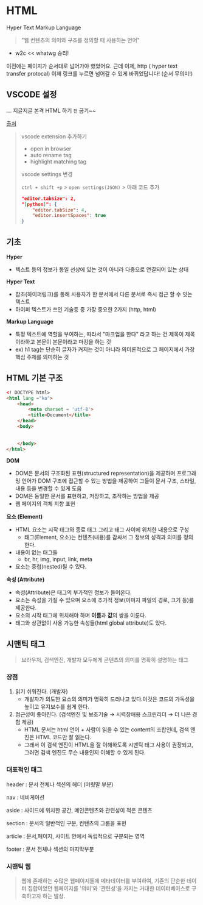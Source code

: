 # HTML

Hyper Text Markup Language

> "웹 컨텐츠의 의미와 구조를 정의할 때 사용하는 언어"

- w2c << whatwg 승리!

이전에는 페이지가 순서대로 넘어가야 했었어요. 근데 이제, http ( hyper text transfer protocal) 이제 링크를 누르면 넘어갈 수 있게 바뀌었답니다! (순서 무의미!)

## VSCODE 설정

<img src="https://recipe1.ezmember.co.kr/cache/recipe/2019/02/03/666b4626b35c8ed65abeaec3276e163a1.jpg" alt="지글지글" style="zoom:20%;" /> 지글지글 본격 HTML 하기 `전` 굽기~~ 

[출처](https://www.10000recipe.com/recipe/6905834)

> vscode extension 추가하기
>
> - open in browser
> - auto rename tag
> - highlight matching tag
>
> vscode settings 변경
>
> `ctrl + shift +p`  > `open settings(JSON)`  > 아래 코드 추가
>
> ```json
> "editor.tabSize": 2,
> "[python]": {
>     "editor.tabSize": 4,
>     "editor.insertSpaces": true
> }
> ```

## 기초

**Hyper**

- 텍스트 등의 정보가 동일 선상에 있는 것이 아니라 다중으로 연결되어 있는 상태

**Hyper Text**

- 참조(하이퍼링크)를 통해 사용자가 한 문서에서 다른 문서로 즉시 접근 할 수 잇는 텍스트
- 하이퍼 텍스트가 쓰인 기술등 중 가장 중요한 2가지 (http, html)

**Markup Language**

- 특정 텍스트에 역할을 부여하는, 따라서 "마크업을 한다" 라고 하는 건 제목이 제목이라하고 본문이 본문이라고 마킹을 하는 것
- ex) h1 tag는 단순히 글자가 커지는 것이 아니라 의미론적으로 그 페이지에서 가장 핵심 주제를 의미하는 것

## HTML 기본 구조

```html
<! DOCTYPE html>
<html lang ="ko">
    <head>  
        <meta charset = 'utf-8'>
        <title>Document</title>
    </head>
    <body>
        
        
    </body>
</html>
```

**DOM**

- DOM은 문서의 구조화된 표현(structured representation)을 제공하며 프로그래밍 언어가 DOM 구조에 접근할 수 있는 방법을 제공하여 그들이 문서 구조, 스타일, 내용 등을 변경할 수 있게 도움
- DOM은 동일한 문서를 표현하고, 저장하고, 조작하는 방법을 제공
- 웹 페이지의 객체 지향 표현

**요소 (Element)**

- HTML 요소는 시작 태그와 종료 태그 그리고 태그 사이에 위치한 내용으로 구성
  - 태그(Element, 요소)는 컨텐츠(내용)를 감싸서 그 정보의 성격과 의미를 정의 한다.
- 내용이 없는 태그들
  - br, hr, img, input, link, meta
- 요소는 중첩(nested)될 수 있다.

**속성 (Attribute)**

- 속성(Attribute)은 태그의 부가적인 정보가 들어온다.
- 요소는 속성을 가질 수 있으며 요소에 추가적 정보(이미지 파일의 경로, 크기 등)를 제공한다. 
- 요소의 시작 태그에 위치해야 하며 **이름**과 **값**의 쌍을 이룬다.
- 태그와 상관없이 사용 가능한 속성들(html global attribute)도 있다.

## 시맨틱 태그

> 브라우저, 검색엔진, 개발자 모두에게 콘텐츠의 의미를 명확히 설명하는 태그

### 장점

1. 읽기 쉬워진다. (개발자)
   - 개발자가 의도한 요소의 의미가 명확히 드러나고 있다.이것은 코드의 가독성을 높이고 유지보수를 쉽게 한다.
2. 접근성이 좋아진다. (검색엔진 및 보조기술 → 시력장애용 스크린리더 → 더 나은 경험 제공)
   - HTML 문서는 html 언어 + 사람이 읽을 수 있는 content의 조합인데, 검색 엔진은 HTML 코드만 잘 읽는다.
   - 그래서 이 검색 엔진이 HTML을 잘 이해하도록 시맨틱 태그 사용이 권장되고, 그러면 검색 엔진도 무슨 내용인지 이해할 수 있게 된다.

### 대표적인 태그

header : 문서 전체나 섹션의 헤더 (머릿말 부분)

nav : 네비게이션

aside : 사이드에 위치한 공간, 메인콘텐츠와 관련성이 적은 콘텐츠

section : 문서의 일반적인 구분, 컨텐츠의 그룹을 표현 

article : 문서,페이지, 사이트 안에서 독립적으로 구분되는 영역

footer : 문서 전체나 섹션의 마지막부분

### 시맨틱 웹

> 웹에 존재하는 수많은 웹페이지들에 메타데이터를 부여하여, 기존의 단순한 데이터 집합이었던 웹페이지를 '의미'와 '관련성'을 가지는 거대한 데이터베이스로 구축하고자 하는 발상.



